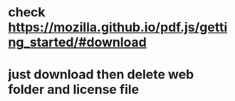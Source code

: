 # check https://mozilla.github.io/pdf.js/getting_started/#download 
# just download then delete web folder and license file
